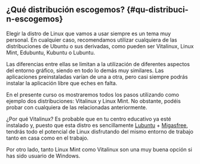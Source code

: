 ## ¿Qué distribución escogemos? {#qu-distribuci-n-escogemos}

Elegir la distro de Linux que vamos a usar siempre es un tema muy personal. En cualquier caso, recomendamos utilizar cualquiera de las distribuciones de Ubuntu o sus derivadas, como pueden ser Vitalinux, Linux Mint, Edubuntu, Kubuntu o Lubuntu.

Las diferencias entre ellas se limitan a la utilización de diferentes aspectos del entorno gráfico, siendo en todo lo demás muy similares. Las aplicaciones preinstaladas varían de una a otra, pero casi siempre podrás instalar la aplicación libre que eches en falta.

En el presente curso os mostraremos todos los pasos utilizando como ejemplo dos distribuciones: Vitalinux y Linux Mint. No obstante, podéis probar con cualquiera de las relacionadas anteriormente.

¿Por qué Vitalinux? Es probable que en tu centro educativo ya esté instalado y, puesto que esta distro es sencillamente [Lubuntu](https://www.google.com/url?q=http://lubuntu.net/&sa=D&ust=1509364089136000&usg=AFQjCNFjJIAPCSAerFIRKfxg4kRApnYjeA) + [Migasfree](https://www.google.com/url?q=http://wiki.vitalinux.educa.aragon.es/index.php/Introducci%25C3%25B3n%23Vitalinux_Incorpora_un_Cliente_Migasfree&sa=D&ust=1509364089137000&usg=AFQjCNFIEDGcVKDeKZC7nb3BWvEOAvOGNg), tendrás todo el potencial de Linux disfrutando del mismo entorno de trabajo tanto en casa como en el trabajo.

Por otro lado, tanto Linux Mint como Vitalinux son una muy buena opción si has sido usuario de Windows.
